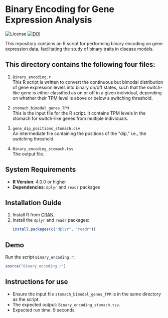 # Binary Encoding for Gene Expression Analysis

![License](https://img.shields.io/badge/License-Apache%202.0-blue.svg)
[![DOI](https://img.shields.io/badge/DOI-10.1101%2F2024.08.24.609537-blue)](https://doi.org/10.1101/2024.08.24.609537)

This repository contains an R script for performing binary encoding on gene expression data, facilitating the study of binary traits in disease models.

## This directory contains the following four files:

1) `Binary_encoding.r`  
 This R script is written to convert the continuous but bimodal distribution of gene expression levels into binary on/off states, such that the switch-like gene is
either classified as on or off in a given individual, depending on whether their TPM level is above or below a switching threshold.

2) `stomach_bimodal_genes_TPM`  
 This is the input file for the R script. It contains TPM levels in the stomach for switch-like genes from multiple individuals.

3) `gene_dip_positions_stomach.csv`  
 An intermediate file containing the positions of the "dip," i.e., the switching threshold.

4) `Binary_encoding_stomach.tsv`  
   The output file.

## System Requirements

- **R Version**: 4.0.0 or higher
- **Dependencies**: `dplyr` and `readr` packages

## Installation Guide

1. Install R from [CRAN](https://cran.r-project.org/).
2. Install the `dplyr` and `readr` packages:
   ```r
   install.packages(c("dplyr", "readr"))

## Demo

Run the script `Binary_encoding.r`:
   ```r
   source("Binary_encoding.r")
```
## Instructions for use
- Ensure the input file `stomach_bimodal_genes_TPM` is in the same directory as the script.
- The expected output: `Binary_encoding_stomach.tsv`.
- Expected run time: 9 seconds.
